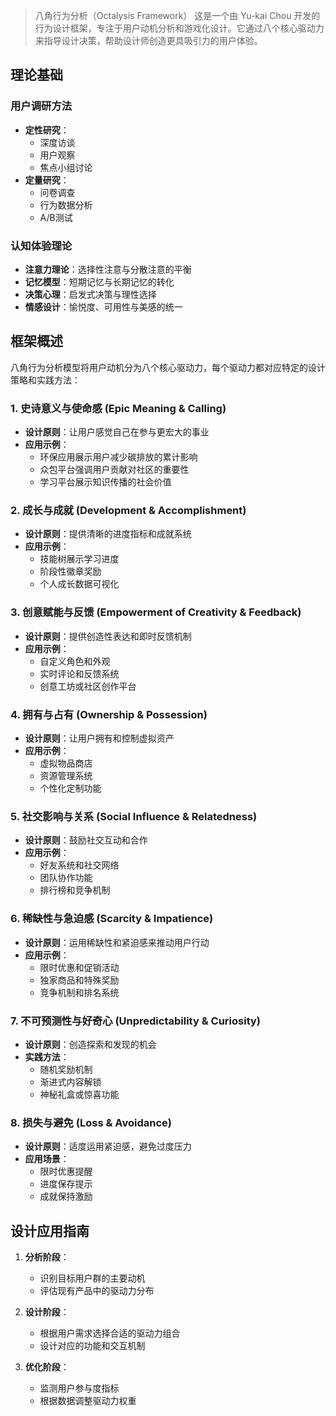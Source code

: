 > 八角行为分析（Octalysis Framework）
> 这是一个由 Yu-kai Chou 开发的行为设计框架，专注于用户动机分析和游戏化设计。它通过八个核心驱动力来指导设计决策，帮助设计师创造更具吸引力的用户体验。

## 理论基础

### 用户调研方法
- **定性研究**：
  - 深度访谈
  - 用户观察
  - 焦点小组讨论
- **定量研究**：
  - 问卷调查
  - 行为数据分析
  - A/B测试

### 认知体验理论
- **注意力理论**：选择性注意与分散注意的平衡
- **记忆模型**：短期记忆与长期记忆的转化
- **决策心理**：启发式决策与理性选择
- **情感设计**：愉悦度、可用性与美感的统一

## 框架概述

八角行为分析模型将用户动机分为八个核心驱动力，每个驱动力都对应特定的设计策略和实践方法：

### 1. 史诗意义与使命感 (Epic Meaning & Calling)
- **设计原则**：让用户感觉自己在参与更宏大的事业
- **应用示例**：
  - 环保应用展示用户减少碳排放的累计影响
  - 众包平台强调用户贡献对社区的重要性
  - 学习平台展示知识传播的社会价值

### 2. 成长与成就 (Development & Accomplishment)
- **设计原则**：提供清晰的进度指标和成就系统
- **应用示例**：
  - 技能树展示学习进度
  - 阶段性徽章奖励
  - 个人成长数据可视化

### 3. 创意赋能与反馈 (Empowerment of Creativity & Feedback)
- **设计原则**：提供创造性表达和即时反馈机制
- **应用示例**：
  - 自定义角色和外观
  - 实时评论和反馈系统
  - 创意工坊或社区创作平台

### 4. 拥有与占有 (Ownership & Possession)
- **设计原则**：让用户拥有和控制虚拟资产
- **应用示例**：
  - 虚拟物品商店
  - 资源管理系统
  - 个性化定制功能

### 5. 社交影响与关系 (Social Influence & Relatedness)
- **设计原则**：鼓励社交互动和合作
- **应用示例**：
  - 好友系统和社交网络
  - 团队协作功能
  - 排行榜和竞争机制

### 6. 稀缺性与急迫感 (Scarcity & Impatience)
- **设计原则**：运用稀缺性和紧迫感来推动用户行动
- **应用示例**：
  - 限时优惠和促销活动
  - 独家商品和特殊奖励
  - 竞争机制和排名系统

### 7. 不可预测性与好奇心 (Unpredictability & Curiosity)
- **设计原则**：创造探索和发现的机会
- **实践方法**：
  - 随机奖励机制
  - 渐进式内容解锁
  - 神秘礼盒或惊喜功能

### 8. 损失与避免 (Loss & Avoidance)
- **设计原则**：适度运用紧迫感，避免过度压力
- **应用场景**：
  - 限时优惠提醒
  - 进度保存提示
  - 成就保持激励

## 设计应用指南

1. **分析阶段**：
   - 识别目标用户群的主要动机
   - 评估现有产品中的驱动力分布
   
2. **设计阶段**：
   - 根据用户需求选择合适的驱动力组合
   - 设计对应的功能和交互机制

3. **优化阶段**：
   - 监测用户参与度指标
   - 根据数据调整驱动力权重
